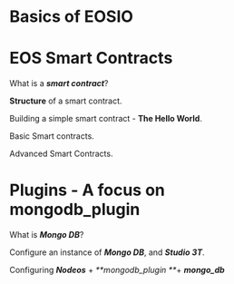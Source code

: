 # Basics of EOSIO

# EOS Smart Contracts

What is a _**smart contract**_?

**Structure** of a smart contract.

Building a simple smart contract - **The Hello World**.

Basic Smart contracts.

Advanced Smart Contracts.



# Plugins - A focus on mongodb\_plugin

What is _**Mongo DB**_?

Configure an instance of _**Mongo DB**_, and _**Studio 3T**_.

Configuring _**Nodeos**_ + _**mongodb\_plugin **_+ _**mongo\_db**_

